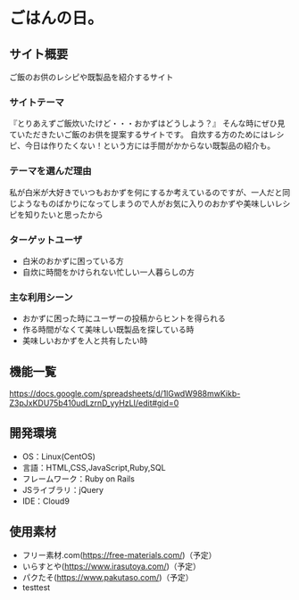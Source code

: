 # ごはんの日。

## サイト概要
ご飯のお供のレシピや既製品を紹介するサイト

### サイトテーマ
『とりあえずご飯炊いたけど・・・おかずはどうしよう？』
そんな時にぜひ見ていただきたいご飯のお供を提案するサイトです。
自炊する方のためにはレシピ、今日は作りたくない！という方には手間がかからない既製品の紹介も。

### テーマを選んだ理由
私が白米が大好きでいつもおかずを何にするか考えているのですが、一人だと同じようなものばかりになってしまうので人がお気に入りのおかずや美味しいレシピを知りたいと思ったから

### ターゲットユーザ
- 白米のおかずに困っている方
- 自炊に時間をかけられない忙しい一人暮らしの方

### 主な利用シーン
- おかずに困った時にユーザーの投稿からヒントを得られる
- 作る時間がなくて美味しい既製品を探している時
- 美味しいおかずを人と共有したい時

## 機能一覧
https://docs.google.com/spreadsheets/d/1lGwdW988mwKikb-Z3pJxKDU75b410udLzrnD_yyHzLI/edit#gid=0

## 開発環境
- OS：Linux(CentOS)
- 言語：HTML,CSS,JavaScript,Ruby,SQL
- フレームワーク：Ruby on Rails
- JSライブラリ：jQuery
- IDE：Cloud9

## 使用素材
- フリー素材.com(https://free-materials.com/)（予定）
- いらすとや(https://www.irasutoya.com/)（予定）
- パクたそ(https://www.pakutaso.com/)（予定）
- testtest